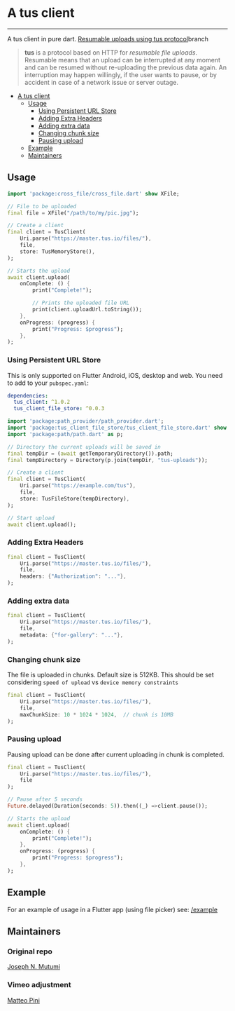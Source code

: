 # A tus client
---

A tus client in pure dart. [Resumable uploads using tus protocol](https://tus.io/)branch

> **tus** is a protocol based on HTTP for *resumable file uploads*. Resumable
> means that an upload can be interrupted at any moment and can be resumed without
> re-uploading the previous data again. An interruption may happen willingly, if
> the user wants to pause, or by accident in case of a network issue or server
> outage.

- [A tus client](#a-tus-client)
  - [Usage](#usage)
    - [Using Persistent URL Store](#using-persistent-url-store)
    - [Adding Extra Headers](#adding-extra-headers)
    - [Adding extra data](#adding-extra-data)
    - [Changing chunk size](#changing-chunk-size)
    - [Pausing upload](#pausing-upload)
  - [Example](#example)
  - [Maintainers](#maintainers)

## Usage

```dart
import 'package:cross_file/cross_file.dart' show XFile;

// File to be uploaded
final file = XFile("/path/to/my/pic.jpg");

// Create a client
final client = TusClient(
    Uri.parse("https://master.tus.io/files/"),
    file,
    store: TusMemoryStore(),
);

// Starts the upload
await client.upload(
    onComplete: () {
        print("Complete!");

        // Prints the uploaded file URL
        print(client.uploadUrl.toString());
    },
    onProgress: (progress) {
        print("Progress: $progress");
    },
);
```

### Using Persistent URL Store

This is only supported on Flutter Android, iOS, desktop and web.
You need to add to your `pubspec.yaml`:

```yaml
dependencies:
  tus_client: ^1.0.2
  tus_client_file_store: ^0.0.3
```

```dart
import 'package:path_provider/path_provider.dart';
import 'package:tus_client_file_store/tus_client_file_store.dart' show TusFileStore;
import 'package:path/path.dart' as p;

// Directory the current uploads will be saved in
final tempDir = (await getTemporaryDirectory()).path;
final tempDirectory = Directory(p.join(tempDir, "tus-uploads"));

// Create a client
final client = TusClient(
    Uri.parse("https://example.com/tus"),
    file,
    store: TusFileStore(tempDirectory),
);

// Start upload
await client.upload();
```

### Adding Extra Headers

```dart
final client = TusClient(
    Uri.parse("https://master.tus.io/files/"),
    file,
    headers: {"Authorization": "..."},
);
```

### Adding extra data

```dart
final client = TusClient(
    Uri.parse("https://master.tus.io/files/"),
    file,
    metadata: {"for-gallery": "..."},
);
```

### Changing chunk size

The file is uploaded in chunks. Default size is 512KB. This should be set considering `speed of upload` vs `device memory constraints`

```dart
final client = TusClient(
    Uri.parse("https://master.tus.io/files/"),
    file,
    maxChunkSize: 10 * 1024 * 1024,  // chunk is 10MB
);
```

### Pausing upload

Pausing upload can be done after current uploading in chunk is completed.

```dart
final client = TusClient(
    Uri.parse("https://master.tus.io/files/"),
    file
);

// Pause after 5 seconds
Future.delayed(Duration(seconds: 5)).then((_) =>client.pause());

// Starts the upload
await client.upload(
    onComplete: () {
        print("Complete!");
    },
    onProgress: (progress) {
        print("Progress: $progress");
    },
);
```

## Example

For an example of usage in a Flutter app (using file picker) see: [/example](https://github.com/jjmutumi/tus_client/tree/master/example/lib/main.dart)

## Maintainers
### Original repo
[Joseph N. Mutumi](https://github.com/jjmutumi)
### Vimeo adjustment
[Matteo Pini](https://github.com/Pinim04)
